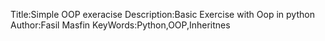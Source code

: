 Title:Simple OOP exeracise
Description:Basic Exercise with Oop in python
Author:Fasil Masfin
KeyWords:Python,OOP,Inheritnes
